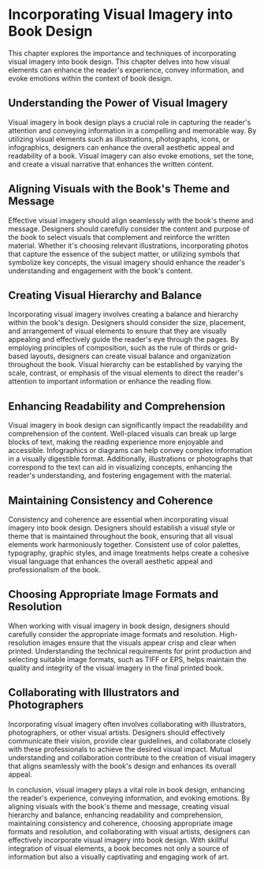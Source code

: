 Incorporating Visual Imagery into Book Design
========================================================

This chapter explores the importance and techniques of incorporating visual imagery into book design. This chapter delves into how visual elements can enhance the reader's experience, convey information, and evoke emotions within the context of book design.

**Understanding the Power of Visual Imagery**
---------------------------------------------

Visual imagery in book design plays a crucial role in capturing the reader's attention and conveying information in a compelling and memorable way. By utilizing visual elements such as illustrations, photographs, icons, or infographics, designers can enhance the overall aesthetic appeal and readability of a book. Visual imagery can also evoke emotions, set the tone, and create a visual narrative that enhances the written content.

**Aligning Visuals with the Book's Theme and Message**
------------------------------------------------------

Effective visual imagery should align seamlessly with the book's theme and message. Designers should carefully consider the content and purpose of the book to select visuals that complement and reinforce the written material. Whether it's choosing relevant illustrations, incorporating photos that capture the essence of the subject matter, or utilizing symbols that symbolize key concepts, the visual imagery should enhance the reader's understanding and engagement with the book's content.

**Creating Visual Hierarchy and Balance**
-----------------------------------------

Incorporating visual imagery involves creating a balance and hierarchy within the book's design. Designers should consider the size, placement, and arrangement of visual elements to ensure that they are visually appealing and effectively guide the reader's eye through the pages. By employing principles of composition, such as the rule of thirds or grid-based layouts, designers can create visual balance and organization throughout the book. Visual hierarchy can be established by varying the scale, contrast, or emphasis of the visual elements to direct the reader's attention to important information or enhance the reading flow.

**Enhancing Readability and Comprehension**
-------------------------------------------

Visual imagery in book design can significantly impact the readability and comprehension of the content. Well-placed visuals can break up large blocks of text, making the reading experience more enjoyable and accessible. Infographics or diagrams can help convey complex information in a visually digestible format. Additionally, illustrations or photographs that correspond to the text can aid in visualizing concepts, enhancing the reader's understanding, and fostering engagement with the material.

**Maintaining Consistency and Coherence**
-----------------------------------------

Consistency and coherence are essential when incorporating visual imagery into book design. Designers should establish a visual style or theme that is maintained throughout the book, ensuring that all visual elements work harmoniously together. Consistent use of color palettes, typography, graphic styles, and image treatments helps create a cohesive visual language that enhances the overall aesthetic appeal and professionalism of the book.

**Choosing Appropriate Image Formats and Resolution**
-----------------------------------------------------

When working with visual imagery in book design, designers should carefully consider the appropriate image formats and resolution. High-resolution images ensure that the visuals appear crisp and clear when printed. Understanding the technical requirements for print production and selecting suitable image formats, such as TIFF or EPS, helps maintain the quality and integrity of the visual imagery in the final printed book.

**Collaborating with Illustrators and Photographers**
-----------------------------------------------------

Incorporating visual imagery often involves collaborating with illustrators, photographers, or other visual artists. Designers should effectively communicate their vision, provide clear guidelines, and collaborate closely with these professionals to achieve the desired visual impact. Mutual understanding and collaboration contribute to the creation of visual imagery that aligns seamlessly with the book's design and enhances its overall appeal.

In conclusion, visual imagery plays a vital role in book design, enhancing the reader's experience, conveying information, and evoking emotions. By aligning visuals with the book's theme and message, creating visual hierarchy and balance, enhancing readability and comprehension, maintaining consistency and coherence, choosing appropriate image formats and resolution, and collaborating with visual artists, designers can effectively incorporate visual imagery into book design. With skillful integration of visual elements, a book becomes not only a source of information but also a visually captivating and engaging work of art.
